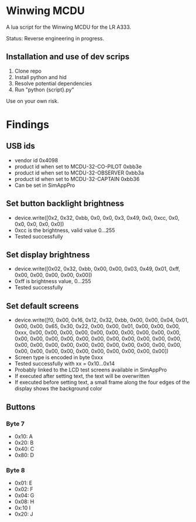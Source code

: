 # Winwing MCDU

A lua script for the Winwing MCDU for the LR A333. 

Status: Reverse engineering in progress.

## Installation and use of dev scrips

1. Clone repo
2. Install python and hid
3. Resolve potential dependencies
4. Run "python {script}.py"  

Use on your own risk. 

# Findings

## USB ids
* vendor id 0x4098
* product id when set to MCDU-32-CO-PILOT 0xbb3e
* product id when set to MCDU-32-OBSERVER 0xbb3a
* product id when set to MCDU-32-CAPTAIN 0xbb36
* Can be set in SimAppPro

## Set button backlight brightness
* device.write([0x2, 0x32, 0xbb, 0x0, 0x0, 0x3, 0x49, 0x0, 0xcc, 0x0, 0x0, 0x0, 0x0, 0x0])
* 0xcc is the brightness, valid value 0…255
* Tested successfully

## Set display brightness
* device.write([0x02, 0x32, 0xbb, 0x00, 0x00, 0x03, 0x49, 0x01, 0xff, 0x00, 0x00, 0x00, 0x00, 0x00])
* 0xff is brightness value, 0...255
* Tested successfully

## Set default screens
* device.write([f0, 0x00, 0x16, 0x12, 0x32, 0xbb, 0x00, 0x00, 0x04, 0x01, 0x00, 0x00, 0x65, 0x30, 0x22, 0x00, 0x00, 0x01, 0x00, 0x00, 0x00, 0xxx, 0x00, 0x00, 0x00, 0x00, 0x00, 0x00, 0x00, 0x00, 0x00, 0x00, 0x00, 0x00, 0x00, 0x00, 0x00, 0x00, 0x00, 0x00, 0x00, 0x00, 0x00, 0x00, 0x00, 0x00, 0x00, 0x00, 0x00, 0x00, 0x00, 0x00, 0x00, 0x00, 0x00, 0x00, 0x00, 0x00, 0x00, 0x00, 0x00, 0x00, 0x00, 0x00])
* Screen type is encoded in byte 0xxx
* Tested successfully with xx = 0x10…0x14
* Probably linked to the LCD test screens available in SimAppPro
* If executed after setting text, the text will be overwritten
* If executed before setting text, a small frame along the four edges of the display shows the background color

## Buttons

 ### Byte 7
* 0x10: A
* 0x20: B
* 0x40: C
* 0x80: D

### Byte 8

* 0x01: E
* 0x02: F
* 0x04: G
* 0x08: H
* 0x:10 I
* 0x20: J

